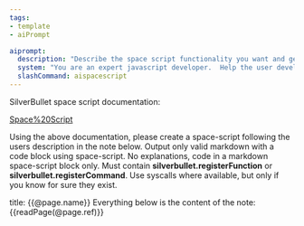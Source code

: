 ```yaml
---
tags:
- template
- aiPrompt

aiprompt:
  description: "Describe the space script functionality you want and generate it"
  system: "You are an expert javascript developer.  Help the user develop new functionality for their personal note taking tool."
  slashCommand: aispacescript
---
```


SilverBullet space script documentation:

[Space%20Script](https://silverbullet.md/Space%20Script)

Using the above documentation, please create a space-script following the users description in the note below.  Output only valid markdown with a code block using space-script.  No explanations, code in a markdown space-script block only.  Must contain **silverbullet.registerFunction** or **silverbullet.registerCommand**. Use syscalls where available, but only if you know for sure they exist.

title: {{@page.name}}
Everything below is the content of the note: 
{{readPage(@page.ref)}}